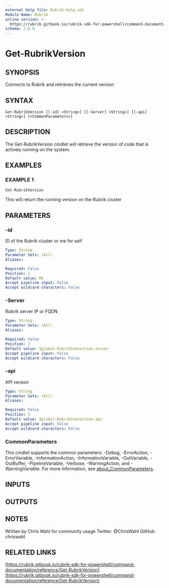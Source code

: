 ```yaml
---
external help file: Rubrik-help.xml
Module Name: Rubrik
online version: >-
  https://rubrik.gitbook.io/rubrik-sdk-for-powershell/command-documentation/reference/Get-RubrikVersion
schema: 2.0.0
---
```


# Get-RubrikVersion

## SYNOPSIS

Connects to Rubrik and retrieves the current version

## SYNTAX

```text
Get-RubrikVersion [[-id] <String>] [[-Server] <String>] [[-api] <String>] [<CommonParameters>]
```

## DESCRIPTION

The Get-RubrikVersion cmdlet will retrieve the version of code that is actively running on the system.

## EXAMPLES

### EXAMPLE 1

```text
Get-RubrikVersion
```

This will return the running version on the Rubrik cluster

## PARAMETERS

### -id

ID of the Rubrik cluster or me for self

```yaml
Type: String
Parameter Sets: (All)
Aliases:

Required: False
Position: 1
Default value: Me
Accept pipeline input: False
Accept wildcard characters: False
```

### -Server

Rubrik server IP or FQDN

```yaml
Type: String
Parameter Sets: (All)
Aliases:

Required: False
Position: 2
Default value: $global:RubrikConnection.server
Accept pipeline input: False
Accept wildcard characters: False
```

### -api

API version

```yaml
Type: String
Parameter Sets: (All)
Aliases:

Required: False
Position: 3
Default value: $global:RubrikConnection.api
Accept pipeline input: False
Accept wildcard characters: False
```

### CommonParameters

This cmdlet supports the common parameters: -Debug, -ErrorAction, -ErrorVariable, -InformationAction, -InformationVariable, -OutVariable, -OutBuffer, -PipelineVariable, -Verbose, -WarningAction, and -WarningVariable. For more information, see [about\_CommonParameters](http://go.microsoft.com/fwlink/?LinkID=113216).

## INPUTS

## OUTPUTS

## NOTES

Written by Chris Wahl for community usage Twitter: @ChrisWahl GitHub: chriswahl

## RELATED LINKS

[https://rubrik.gitbook.io/rubrik-sdk-for-powershell/command-documentation/reference/Get-RubrikVersion](https://rubrik.gitbook.io/rubrik-sdk-for-powershell/command-documentation/reference/Get-RubrikVersion)

